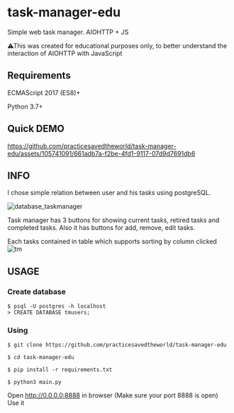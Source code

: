 # task-manager-edu
Simple web task manager. AIOHTTP + JS

&#9888;This was created for educational purposes only, to better understand the interaction of AIOHTTP with JavaScript

## Requirements
ECMAScript 2017 (ES8)+

Python 3.7+

## Quick DEMO


https://github.com/practicesavedtheworld/task-manager-edu/assets/105741091/661adb7a-f2be-4fd1-9117-07d9d7691db6



##  INFO

I chose simple relation between user and his tasks using postgreSQL.

![database_taskmanager](https://github.com/practicesavedtheworld/task-manager-edu/assets/105741091/7cea0fac-97d2-4053-ad1e-aec4daaac6a2)

Task manager has 3 buttons for showing current tasks, retired tasks and completed tasks. Also it has buttons for add, remove, edit tasks.

Each tasks contained in table which supports sorting by column clicked 
![tm](https://github.com/practicesavedtheworld/task-manager-edu/assets/105741091/17697c50-f8a3-427a-bd85-dfd51d10bd9c)


## USAGE

### Create database

<pre><code>$ psql -U postgres -h localhost
> CREATE DATABASE tmusers;</code></pre>

### Using


<pre><code>$ git clone https://github.com/practicesavedtheworld/task-manager-edu

$ cd task-manager-edu

$ pip install -r requirements.txt

$ python3 main.py</code></pre>

Open http://0.0.0.0:8888 in browser (Make sure your port 8888 is open)
Use it
